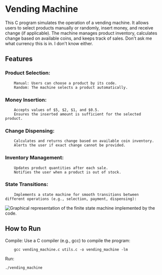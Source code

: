 # Vending Machine 

This C program simulates the operation of a vending machine. It allows users to select products manually or randomly, insert money, and receive change (if applicable). The machine manages product inventory, calculates change based on available coins, and keeps track of sales. 
Don't ask me what currency this is in. I don't know either.

## Features

### Product Selection:
        Manual: Users can choose a product by its code.
        Random: The machine selects a product automatically.

### Money Insertion:
        Accepts values of $5, $2, $1, and $0.5.
        Ensures the inserted amount is sufficient for the selected product.

### Change Dispensing:
        Calculates and returns change based on available coin inventory.
        Alerts the user if exact change cannot be provided.

### Inventory Management:
        Updates product quantities after each sale.
        Notifies the user when a product is out of stock.

### State Transitions:
        Implements a state machine for smooth transitions between different operations (e.g., selection, payment, dispensing):

![Graphical representation of the finite state machine implemented by the code.](img/FSM.gif)

## How to Run

Compile: Use a C compiler (e.g., gcc) to compile the program:

        gcc vending_machine.c utils.c -o vending_machine -lm

Run:

    ./vending_machine

